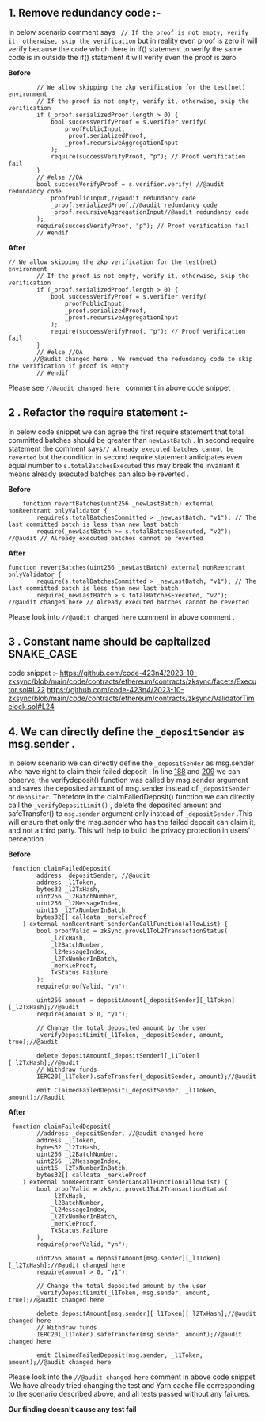 ## 1. Remove redundancy code :-
In below scenario comment says ` // If the proof is not empty, verify it, otherwise, skip the verification` but in reality even proof is zero it will verify because the code which there in if() statement to verify the same code is in outside the if() statement it will verify even the proof is zero

**Before**
```solidity
        // We allow skipping the zkp verification for the test(net) environment
        // If the proof is not empty, verify it, otherwise, skip the verification
        if (_proof.serializedProof.length > 0) {
            bool successVerifyProof = s.verifier.verify(
                proofPublicInput,
                _proof.serializedProof,
                _proof.recursiveAggregationInput
            );
            require(successVerifyProof, "p"); // Proof verification fail
        }
        // #else //QA
        bool successVerifyProof = s.verifier.verify( //@audit redundancy code
            proofPublicInput,//@audit redundancy code
            _proof.serializedProof,//@audit redundancy code
            _proof.recursiveAggregationInput//@audit redundancy code
        );
        require(successVerifyProof, "p"); // Proof verification fail
        // #endif
```

**After**
```solidity
// We allow skipping the zkp verification for the test(net) environment
        // If the proof is not empty, verify it, otherwise, skip the verification
        if (_proof.serializedProof.length > 0) {
            bool successVerifyProof = s.verifier.verify(
                proofPublicInput,
                _proof.serializedProof,
                _proof.recursiveAggregationInput
            );
            require(successVerifyProof, "p"); // Proof verification fail
        }
        // #else //QA
       //@audit changed here . We removed the redundancy code to skip the verification if proof is empty .
        // #endif
```

Please see `//@audit changed here ` comment in above code snippet .

## 2 . Refactor the require statement :-

In below code snippet we can agree the first require statement that total committed batches should be greater than `newLastBatch` . In second require statement the comment says`// Already executed batches cannot be reverted` but the condition in second require statement anticipates even equal number to `s.totalBatchesExecuted` this may break the invariant it means already executed batches can also be reverted .

**Before**
```solidity
    function revertBatches(uint256 _newLastBatch) external nonReentrant onlyValidator {
        require(s.totalBatchesCommitted > _newLastBatch, "v1"); // The last committed batch is less than new last batch
        require(_newLastBatch >= s.totalBatchesExecuted, "v2"); //@audit // Already executed batches cannot be reverted
```


**After**
```solidity
function revertBatches(uint256 _newLastBatch) external nonReentrant onlyValidator {
        require(s.totalBatchesCommitted > _newLastBatch, "v1"); // The last committed batch is less than new last batch
        require(_newLastBatch > s.totalBatchesExecuted, "v2"); //@audit changed here // Already executed batches cannot be reverted

```

Please look into `//@audit changed here` comment in above comment .

## 3 . Constant name should be capitalized SNAKE_CASE

code snippet :-
https://github.com/code-423n4/2023-10-zksync/blob/main/code/contracts/ethereum/contracts/zksync/facets/Executor.sol#L22
https://github.com/code-423n4/2023-10-zksync/blob/main/code/contracts/ethereum/contracts/zksync/ValidatorTimelock.sol#L24

## 4. We can directly define the `_depositSender` as msg.sender .

In below scenario we can directly define the `_depositSender` as msg.sender who have right to claim their failed deposit . In line [188](https://github.com/code-423n4/2023-10-zksync/blob/main/code/contracts/ethereum/contracts/bridge/L1ERC20Bridge.sol#L188) and [209](https://github.com/code-423n4/2023-10-zksync/blob/main/code/contracts/ethereum/contracts/bridge/L1ERC20Bridge.sol#L209) we can observe, the verifydeposit() function was called by msg.sender argument and saves the deposited amount of msg.sender instead of `_depositSender` or `depositer`. Therefore in the claimFailedDeposit() function we can directly call the `_verifyDepositLimit()` , delete the deposited amount and safeTransfer() to `msg.sender` argument only instead of `_depositSender` .This will ensure that only the msg.sender who has the failed deposit can claim it, and not a third party. This will help to build the privacy protection in users' perception . 

**Before**
```solidity
 function claimFailedDeposit(
        address _depositSender, //@audit
        address _l1Token,
        bytes32 _l2TxHash,
        uint256 _l2BatchNumber,
        uint256 _l2MessageIndex,
        uint16 _l2TxNumberInBatch,
        bytes32[] calldata _merkleProof
    ) external nonReentrant senderCanCallFunction(allowList) {
        bool proofValid = zkSync.proveL1ToL2TransactionStatus(
            _l2TxHash,
            _l2BatchNumber,
            _l2MessageIndex,
            _l2TxNumberInBatch,
            _merkleProof,
            TxStatus.Failure
        );
        require(proofValid, "yn");

        uint256 amount = depositAmount[_depositSender][_l1Token][_l2TxHash];//@audit
        require(amount > 0, "y1");

        // Change the total deposited amount by the user
        _verifyDepositLimit(_l1Token, _depositSender, amount, true);//@audit

        delete depositAmount[_depositSender][_l1Token][_l2TxHash];//@audit
        // Withdraw funds
        IERC20(_l1Token).safeTransfer(_depositSender, amount);//@audit

        emit ClaimedFailedDeposit(_depositSender, _l1Token, amount);//@audit

```

**After**

```solidity
 function claimFailedDeposit(
        //address _depositSender, //@audit changed here
        address _l1Token,
        bytes32 _l2TxHash,
        uint256 _l2BatchNumber,
        uint256 _l2MessageIndex,
        uint16 _l2TxNumberInBatch,
        bytes32[] calldata _merkleProof
    ) external nonReentrant senderCanCallFunction(allowList) {
        bool proofValid = zkSync.proveL1ToL2TransactionStatus(
            _l2TxHash,
            _l2BatchNumber,
            _l2MessageIndex,
            _l2TxNumberInBatch,
            _merkleProof,
            TxStatus.Failure
        );
        require(proofValid, "yn");

        uint256 amount = depositAmount[msg.sender][_l1Token][_l2TxHash];//@audit changed here
        require(amount > 0, "y1");

        // Change the total deposited amount by the user
        _verifyDepositLimit(_l1Token, msg.sender, amount, true);//@audit changed here

        delete depositAmount[msg.sender][_l1Token][_l2TxHash];//@audit changed here
        // Withdraw funds
        IERC20(_l1Token).safeTransfer(msg.sender, amount);//@audit changed here

        emit ClaimedFailedDeposit(msg.sender, _l1Token, amount);//@audit changed here

```

Please look into the `//@audit changed here` comment in above code snippet .We have already tried changing the test and Yarn cache file corresponding to the scenario described above, and all tests passed without any failures. 

**Our finding doesn't cause any test fail**